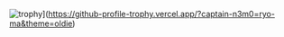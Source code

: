 ![trophy](https://github-profile-trophy.vercel.app/?username=ryo-ma)](https://github-profile-trophy.vercel.app/?captain-n3m0=ryo-ma&theme=oldie)
